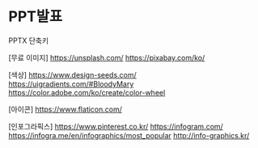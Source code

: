 # PPT발표

PPTX 단축키

[무료 이미지]
https://unsplash.com/
https://pixabay.com/ko/

[색상]
https://www.design-seeds.com/
https://uigradients.com/#BloodyMary
https://color.adobe.com/ko/create/color-wheel

[아이콘]
https://www.flaticon.com/

[인포그라픽스]
https://www.pinterest.co.kr/
https://infogram.com/
https://infogra.me/en/infographics/most_popular
http://info-graphics.kr/
